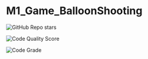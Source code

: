 # M1_Game_BalloonShooting

![GitHub Repo stars](https://img.shields.io/github/stars/Tumaskar/M1_Game_BalloonShooting?style=for-the-badge)


![Code Quality Score](https://api.codiga.io/project/29854/score/svg)


![Code Grade](https://api.codiga.io/project/29854/status/svg)
